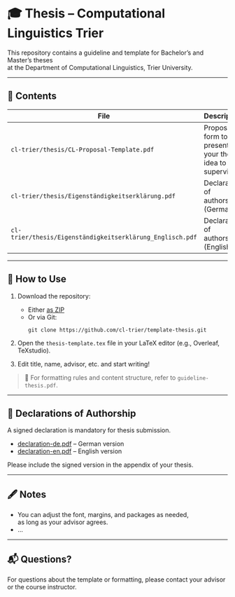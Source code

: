 # 🎓 Thesis – Computational Linguistics Trier

This repository contains a guideline and template for Bachelor’s and Master’s theses  
at the Department of Computational Linguistics, Trier University.

---

## 📂 Contents

| File | Description |
|------|-------------|
| `cl-trier/thesis/CL-Proposal-Template.pdf` | Proposal form to present your thesis idea to your supervisor |
| `cl-trier/thesis/Eigenständigkeitserklärung.pdf` | Declaration of authorship (German) |
| `cl-trier/thesis/Eigenständigkeitserklärung_Englisch.pdf` | Declaration of authorship (English) |

---

## 🚀 How to Use

1. Download the repository:
   - Either [as ZIP](https://github.com/cl-trier/template-thesis/archive/refs/heads/main.zip)
   - Or via Git:  
     ```
     git clone https://github.com/cl-trier/template-thesis.git
     ```

2. Open the `thesis-template.tex` file in your LaTeX editor (e.g., Overleaf, TeXstudio).

3. Edit title, name, advisor, etc. and start writing!

> 📌 For formatting rules and content structure, refer to `guideline-thesis.pdf`.

---

## 📄 Declarations of Authorship

A signed declaration is mandatory for thesis submission.

- [declaration-de.pdf](./declaration-de.pdf) – German version
- [declaration-en.pdf](./declaration-en.pdf) – English version

Please include the signed version in the appendix of your thesis.

---

## 🖋 Notes

- You can adjust the font, margins, and packages as needed,  
  as long as your advisor agrees.
- ...

---

## 📬 Questions?

For questions about the template or formatting,
please contact your advisor or the course instructor.
